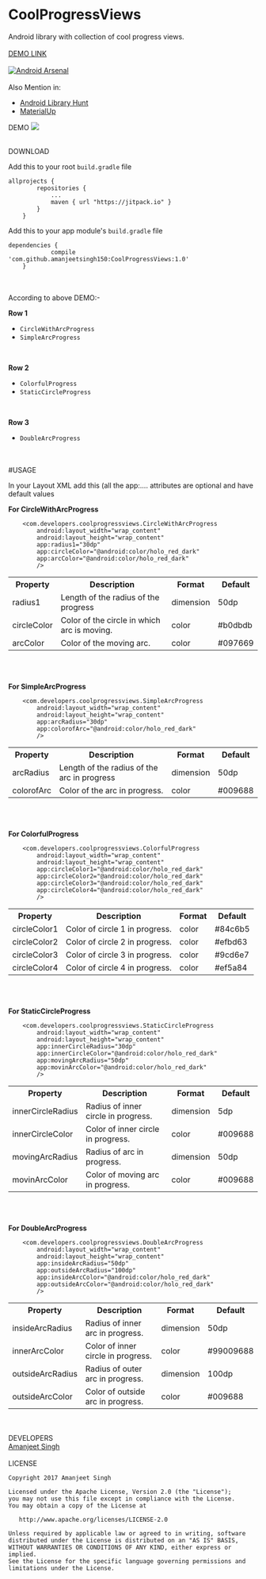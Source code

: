 # CoolProgressViews
Android library with collection of cool progress views.<br><br>
<a href="https://www.youtube.com/watch?v=mihMiKRmJ5Q">DEMO LINK</a>
<br><br>
[![Android Arsenal](https://img.shields.io/badge/Android%20Arsenal-CoolProgressViews-brightgreen.svg?style=flat)](https://android-arsenal.com/details/1/5397)
<br><br>Also Mention in: 
<ul>
    <li><a href="https://android.libhunt.com/project/coolprogressviews">Android Library Hunt</a></li>
    <li><a href="https://material.uplabs.com/posts/coolprogressviews">MaterialUp</a></li>
</ul>
DEMO
<img src="https://cloud.githubusercontent.com/assets/12881364/23580783/04e3ba40-012e-11e7-9580-f65891f222aa.gif"><br><br>

DOWNLOAD
<p>Add this to your root <code>build.gradle</code> file</p>

<pre><code>allprojects {
        repositories {
            ...
            maven { url "https://jitpack.io" }
        }
    }
</code></pre>

<p>Add this to your app module's <code>build.gradle</code> file</p>

<pre><code>dependencies {
            compile 'com.github.amanjeetsingh150:CoolProgressViews:1.0'
    }
</code></pre>
<br><br>
According to above DEMO:-
<br><p><strong>Row 1</strong></p>
<ul>
<li><code>CircleWithArcProgress</code></li>
<li><code>SimpleArcProgress</code></li>
</ul>
<br><p><strong>Row 2</strong></p>
<ul>
<li><code>ColorfulProgress</code></li>
<li><code>StaticCircleProgress</code></li>
</ul>
<br><p><strong>Row 3</strong></p>
<ul>
<li><code>DoubleArcProgress</code></li>
</ul>
<br><br>
#USAGE
<p>In your Layout XML add this (all the app:.... attributes are optional and have default values
<p><b>For CircleWithArcProgress</b></p>
<pre><code>    &lt;com.developers.coolprogressviews.CircleWithArcProgress
        android:layout_width="wrap_content"
        android:layout_height="wrap_content"
        app:radius1="30dp"
        app:circleColor="@android:color/holo_red_dark"
        app:arcColor="@android:color/holo_red_dark"
        /&gt;
</code></pre>
<table>
<tr>
<th>Property</th>
<th>Description</th>
<th>Format</th>
<th>Default</th>
</tr>
<tr>
<td>radius1</td>
<td>Length of the radius of the progress</td>
<td>dimension</td>
<td>50dp</td>
</tr>
<tr>
<td>circleColor</td>
<td>Color of the circle in which arc is moving.</td>
<td>color</td>
<td>#b0dbdb</td>
</tr>
<tr>
<td>arcColor</td>
<td>Color of the moving arc.</td>
<td>color</td>
<td>#097669</td>
</tr>
</table>
<br><br>

<p><b>For SimpleArcProgress</b></p>
<pre><code>    &lt;com.developers.coolprogressviews.SimpleArcProgress
        android:layout_width="wrap_content"
        android:layout_height="wrap_content"
        app:arcRadius="30dp"
        app:colorofArc="@android:color/holo_red_dark"
        /&gt;
</code></pre>
<table>
<tr>
<th>Property</th>
<th>Description</th>
<th>Format</th>
<th>Default</th>
</tr>
<tr>
<td>arcRadius</td>
<td>Length of the radius of the arc in progress</td>
<td>dimension</td>
<td>50dp</td>
</tr>
<tr>
<td>colorofArc</td>
<td>Color of the arc in progress.</td>
<td>color</td>
<td>#009688</td>
</tr>
</table>
<br><br>

<p><b>For ColorfulProgress</b></p>
<pre><code>    &lt;com.developers.coolprogressviews.ColorfulProgress
        android:layout_width="wrap_content"
        android:layout_height="wrap_content"
        app:circleColor1="@android:color/holo_red_dark"
        app:circleColor2="@android:color/holo_red_dark"
        app:circleColor3="@android:color/holo_red_dark"
        app:circleColor4="@android:color/holo_red_dark"
        /&gt;
</code></pre>
<table>
<tr>
<th>Property</th>
<th>Description</th>
<th>Format</th>
<th>Default</th>
</tr>
<tr>
<td>circleColor1</td>
<td>Color of circle 1 in progress.</td>
<td>color</td>
<td>#84c6b5</td>
</tr>
<tr>
<td>circleColor2</td>
<td>Color of circle 2 in progress.</td>
<td>color</td>
<td>#efbd63</td>
</tr>
<tr>
<td>circleColor3</td>
<td>Color of circle 3 in progress.</td>
<td>color</td>
<td>#9cd6e7</td>
</tr>
<tr>
<td>circleColor4</td>
<td>Color of circle 4 in progress.</td>
<td>color</td>
<td>#ef5a84</td>
</tr>
</table>
<br><br>


<p><b>For StaticCircleProgress</b></p>
<pre><code>    &lt;com.developers.coolprogressviews.StaticCircleProgress
        android:layout_width="wrap_content"
        android:layout_height="wrap_content"
        app:innerCircleRadius="30dp"
        app:innerCircleColor="@android:color/holo_red_dark"
        app:movingArcRadius="50dp"
        app:movinArcColor="@android:color/holo_red_dark"
        /&gt;
</code></pre>
<table>
<tr>
<th>Property</th>
<th>Description</th>
<th>Format</th>
<th>Default</th>
</tr>
<tr>
<td>innerCircleRadius</td>
<td>Radius of inner circle in progress.</td>
<td>dimension</td>
<td>5dp</td>
</tr>
<tr>
<td>innerCircleColor</td>
<td>Color of inner circle in progress.</td>
<td>color</td>
<td>#009688</td>
</tr>
<tr>
<td>movingArcRadius</td>
<td>Radius of arc in progress.</td>
<td>dimension</td>
<td>50dp</td>
</tr>
<tr>
<td>movinArcColor</td>
<td>Color of moving arc in progress.</td>
<td>color</td>
<td>#009688</td>
</tr>
</table>
<br><br>


<p><b>For DoubleArcProgress</b></p>
<pre><code>    &lt;com.developers.coolprogressviews.DoubleArcProgress
        android:layout_width="wrap_content"
        android:layout_height="wrap_content"
        app:insideArcRadius="50dp"
        app:outsideArcRadius="100dp"
        app:insideArcColor="@android:color/holo_red_dark"
        app:outsideArcColor="@android:color/holo_red_dark"
        /&gt;
</code></pre>
<table>
<tr>
<th>Property</th>
<th>Description</th>
<th>Format</th>
<th>Default</th>
</tr>
<tr>
<td>insideArcRadius</td>
<td>Radius of inner arc in progress.</td>
<td>dimension</td>
<td>50dp</td>
</tr>
<tr>
<td>innerArcColor</td>
<td>Color of inner circle in progress.</td>
<td>color</td>
<td>#99009688</td>
</tr>
<tr>
<td>outsideArcRadius</td>
<td>Radius of outer arc in progress.</td>
<td>dimension</td>
<td>100dp</td>
</tr>
<tr>
<td>outsideArcColor</td>
<td>Color of outside arc in progress.</td>
<td>color</td>
<td>#009688</td>
</tr>
</table>

<br><br>
DEVELOPERS<br>
<a href="https://github.com/amanjeetsingh150">Amanjeet Singh</a>
<br><br>
LICENSE
<br>
<pre><code>Copyright 2017 Amanjeet Singh

Licensed under the Apache License, Version 2.0 (the "License");
you may not use this file except in compliance with the License.
You may obtain a copy of the License at

   http://www.apache.org/licenses/LICENSE-2.0

Unless required by applicable law or agreed to in writing, software
distributed under the License is distributed on an "AS IS" BASIS,
WITHOUT WARRANTIES OR CONDITIONS OF ANY KIND, either express or implied.
See the License for the specific language governing permissions and
limitations under the License.

</code></pre>
